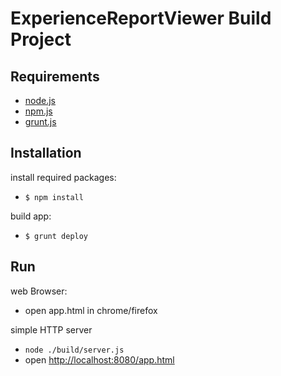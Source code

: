 # ExperienceReportViewer Build Project


## Requirements

* [node.js](http://nodejs.org)
* [npm.js](http://npmjs.org)
* [grunt.js](http://gruntjs.com)

## Installation

install required packages:
* `$ npm install `

build app:
* `$ grunt deploy`

## Run

web Browser:
* open app.html in chrome/firefox

simple HTTP server
* `node ./build/server.js`
* open [http://localhost:8080/app.html](http://localhost:8080/app.html)



